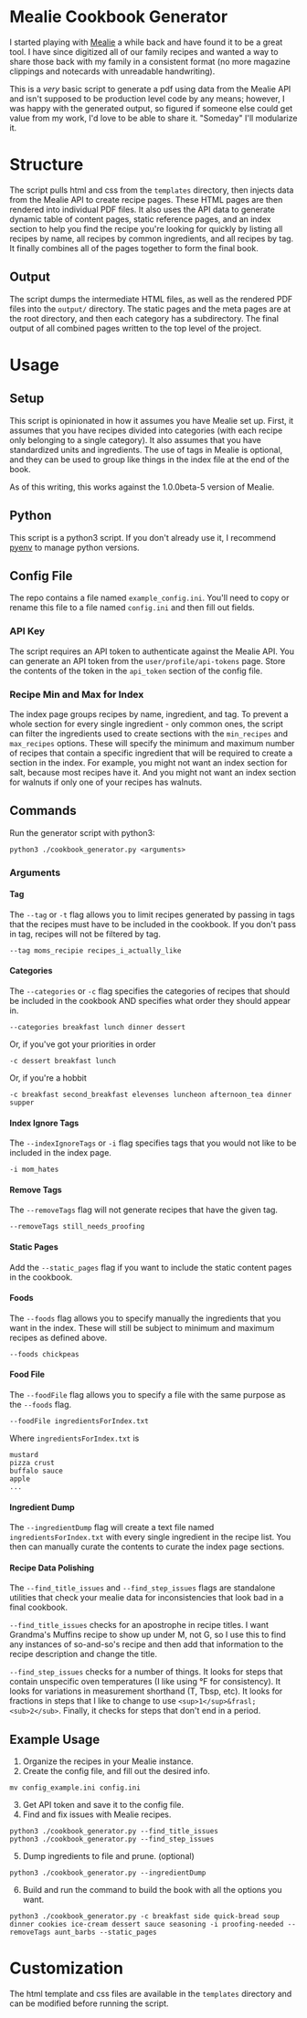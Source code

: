# Mealie Cookbook Generator

I started playing with [Mealie](https://github.com/mealie-recipes/mealie) a while back and have found it to be a great tool. I have since digitized all of our family recipes and wanted a way to share those back with my family in a consistent format (no more magazine clippings and notecards with unreadable handwriting). 

This is a *very* basic script to generate a pdf using data from the Mealie API and isn't supposed to be production level code by any means; however, I was happy with the generated output, so figured if someone else could get value from my work, I'd love to be able to share it. "Someday" I'll modularize it.

# Structure

The script pulls html and css from the `templates` directory, then injects data from the Mealie API to create recipe pages. These HTML pages are then rendered into individual PDF files. It also uses the API data to generate dynamic table of content pages, static reference pages, and an index section to help you find the recipe you're looking for quickly by listing all recipes by name, all recipes by common ingredients, and all recipes by tag. It finally combines all of the pages together to form the final book.

## Output

The script dumps the intermediate HTML files, as well as the rendered PDF files into the `output/` directory. The static pages and the meta pages are at the root directory, and then each category has a subdirectory. The final output of all combined pages written to the top level of the project.

# Usage

## Setup

This script is opinionated in how it assumes you have Mealie set up. First, it assumes that you have recipes divided into categories (with each recipe only belonging to a single category). It also assumes that you have standardized units and ingredients. The use of tags in Mealie is optional, and they can be used to group like things in the index file at the end of the book.

As of this writing, this works against the 1.0.0beta-5 version of Mealie.

## Python

This script is a python3 script. If you don't already use it, I recommend [pyenv](https://github.com/pyenv/pyenv) to manage python versions.

## Config File

The repo contains a file named `example_config.ini`. You'll need to copy or rename this file to a file named `config.ini` and then fill out fields.

### API Key

The script requires an API token to authenticate against the Mealie API. You can generate an API token from the `user/profile/api-tokens` page. Store the contents of the token in the `api_token` section of the config file.

### Recipe Min and Max for Index

The index page groups recipes by name, ingredient, and tag. To prevent a whole section for every single ingredient - only common ones, the script can filter the ingredients used to create sections with the `min_recipes` and `max_recipes` options. These will specify the minimum and maximum number of recipes that contain a specific ingredient that will be required to create a section in the index. For example, you might not want an index section for salt, because most recipes have it. And you might not want an index section for walnuts if only one of your recipes has walnuts.

## Commands

Run the generator script with python3:

```
python3 ./cookbook_generator.py <arguments>
```

### Arguments

#### Tag

The `--tag` or `-t` flag allows you to limit recipes generated by passing in tags that the recipes must have to be included in the cookbook. If you don't pass in tag, recipes will not be filtered by tag.

```
--tag moms_recipie recipes_i_actually_like
```

#### Categories

The `--categories` or `-c` flag specifies the categories of recipes that should be included in the cookbook AND specifies what order they should appear in. 
```
--categories breakfast lunch dinner dessert
```

Or, if you've got your priorities in order
```
-c dessert breakfast lunch
```

Or, if you're a hobbit
```
-c breakfast second_breakfast elevenses luncheon afternoon_tea dinner supper
```

#### Index Ignore Tags

The `--indexIgnoreTags` or `-i` flag specifies tags that you would not like to be included in the index page.

```
-i mom_hates
```

#### Remove Tags

The `--removeTags` flag will not generate recipes that have the given tag.

```
--removeTags still_needs_proofing
```

#### Static Pages

Add the `--static_pages` flag if you want to include the static content pages in the cookbook.

#### Foods

The `--foods` flag allows you to specify manually the ingredients that you want in the index. These will still be subject to minimum and maximum recipes as defined above.

```
--foods chickpeas
```

#### Food File

The `--foodFile` flag allows you to specify a file with the same purpose as the `--foods` flag. 

```
--foodFile ingredientsForIndex.txt
```

Where `ingredientsForIndex.txt` is

```
mustard
pizza crust
buffalo sauce
apple
...
```

#### Ingredient Dump

The `--ingredientDump` flag will create a text file named `ingredientsForIndex.txt` with every single ingredient in the recipe list. You then can manually curate the contents to curate the index page sections.

#### Recipe Data Polishing

The `--find_title_issues` and `--find_step_issues` flags are standalone utilities that check your mealie data for inconsistencies that look bad in a final cookbook.

`--find_title_issues` checks for an apostrophe in recipe titles. I want Grandma's Muffins recipe to show up under M, not G, so I use this to find any instances of so-and-so's recipe and then add that information to the recipe description and change the title.

`--find_step_issues` checks for a number of things. It looks for steps that contain unspecific oven temperatures (I like using °F for consistency). It looks for variations in measurement shorthand (T, Tbsp, etc). It looks for fractions in steps that I like to change to use `<sup>1</sup>&frasl;<sub>2</sub>`. Finally, it checks for steps that don't end in a period.

## Example Usage

1) Organize the recipes in your Mealie instance.
2) Create the config file, and fill out the desired info.
```
mv config_example.ini config.ini
```
3) Get API token and save it to the config file.
4) Find and fix issues with Mealie recipes.
```
python3 ./cookbook_generator.py --find_title_issues
python3 ./cookbook_generator.py --find_step_issues
```
5) Dump ingredients to file and prune. (optional)
```
python3 ./cookbook_generator.py --ingredientDump
```
6) Build and run the command to build the book with all the options you want.
```
python3 ./cookbook_generator.py -c breakfast side quick-bread soup dinner cookies ice-cream dessert sauce seasoning -i proofing-needed --removeTags aunt_barbs --static_pages
```

# Customization

The html template and css files are available in the `templates` directory and can be modified before running the script. 